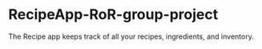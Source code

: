 # RecipeApp-RoR-group-project
The Recipe app keeps track of all your recipes, ingredients, and inventory. 
